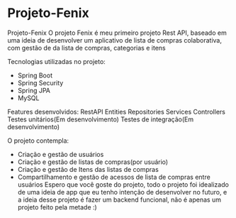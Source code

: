 # Projeto-Fenix

Projeto-Fenix
O projeto Fenix é meu primeiro projeto Rest API, baseado em uma ideia de desenvolver um aplicativo de lista de compras colaborativa, com gestão de da lista de compras, categorias e itens

Tecnologias utilizadas no projeto:

* Spring Boot
* Spring Security
* Spring JPA
* MySQL

Features desenvolvidos:
RestAPI
Entities
Repositories
Services
Controllers
Testes unitários(Em desenvolvimento)
Testes de integração(Em desenvolvimento)

  
O projeto contempla:

* Criação e gestão de usuários
* Criação e gestão de listas de compras(por usuário)
* Criação e gestão de Itens das listas de compras
* Compartilhamento e gestão de acessos de lista de compras entre usuários
Espero que você goste do projeto, todo o projeto foi idealizado de uma ideia de app que eu tenho intenção de desenvolver no futuro, e a ideia desse projeto é fazer um backend funcional, não é apenas um projeto feito pela metade :)
